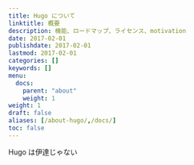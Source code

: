 ```yaml
---
title: Hugo について
linktitle: 概要
description: 機能、ロードマップ、ライセンス、motivation
date: 2017-02-01
publishdate: 2017-02-01
lastmod: 2017-02-01
categories: []
keywords: []
menu:
  docs:
    parent: "about"
    weight: 1
weight: 1
draft: false
aliases: [/about-hugo/,/docs/]
toc: false
---
```


Hugo は伊達じゃない